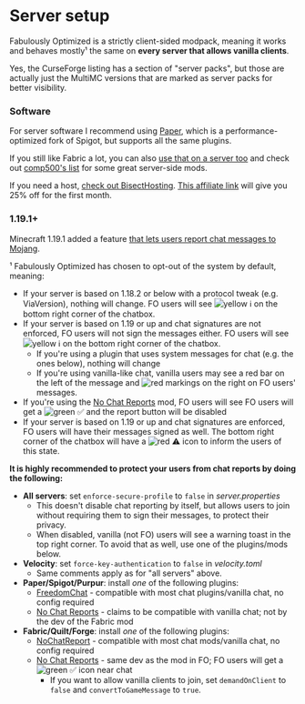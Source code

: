 # Server setup

Fabulously Optimized is a strictly client-sided modpack, meaning it works and behaves mostly¹ the same on **every server that allows vanilla clients**. 

Yes, the CurseForge listing has a section of "server packs", but those are actually just the MultiMC versions that are marked as server packs for better visibility.

### Software

For server software I recommend using [Paper](https://papermc.io), which is a performance-optimized fork of Spigot, but supports all the same plugins. 

If you still like Fabric a lot, you can also [use that on a server too](https://fabricmc.net/use/?page=server) and check out [comp500's list](https://github.com/comp500/fabric-serverside-mods#performance) for some great server-side mods.

If you need a host, [check out BisectHosting](https://www.bisecthosting.com/clients/aff.php?aff=2604). [This affiliate link](https://www.bisecthosting.com/clients/aff.php?aff=2604) will give you 25% off for the first month.

### 1.19.1+

Minecraft 1.19.1 added a feature [that lets users report chat messages to Mojang](chat-reporting-faq.md). 

¹ Fabulously Optimized has chosen to opt-out of the system by default, meaning:

* If your server is based on 1.18.2 or below with a protocol tweak (e.g. ViaVersion), nothing will change. FO users will see ![yellow ℹ️](https://i.ibb.co/YXQdJRr/yellow.png) on the bottom right corner of the chatbox.
* If your server is based on 1.19 or up and chat signatures are not enforced, FO users will not sign the messages either. FO users will see ![yellow ℹ️](https://i.ibb.co/YXQdJRr/yellow.png) on the bottom right corner of the chatbox.
  * If you're using a plugin that uses system messages for chat (e.g. the ones below), nothing will change
  * If you're using vanilla-like chat, vanilla users may see a red bar on the left of the message and ![red markings](https://i.ibb.co/ftRMqHL/exclamation.png) on the right on FO users' messages.
* If you're using the [No Chat Reports](https://www.curseforge.com/minecraft/mc-mods/no-chat-reports) mod, FO users will see FO users will get a ![green ✅](https://i.ibb.co/LPXNKRM/green.png) and the report button will be disabled 
* If your server is based on 1.19 or up and chat signatures are enforced, FO users will have their messages signed as well. The bottom right corner of the chatbox will have a ![red ⚠️](https://i.ibb.co/tzd8CvB/red.png) icon to inform the users of this state.

**It is highly recommended to protect your users from chat reports by doing the following:**

- **All servers**: set `enforce-secure-profile` to `false` in _server.properties_
  - This doesn't disable chat reporting by itself, but allows users to join without requiring them to sign their messages, to protect their privacy.
  - When disabled, vanilla (not FO) users will see a warning toast in the top right corner. To avoid that as well, use one of the plugins/mods below.
- **Velocity**: set `force-key-authentication` to `false` in _velocity.toml_
  - Same comments apply as for "all servers" above.
- **Paper/Spigot/Purpur**: install _one_ of the following plugins:
  - [FreedomChat](https://modrinth.com/mod/freedomchat) - compatible with most chat plugins/vanilla chat, no config required
  - [No Chat Reports](https://www.spigotmc.org/resources/no-chat-reports-spigot-1-19.102931/) - claims to be compatible with vanilla chat; not by the dev of the Fabric mod
- **Fabric/Quilt/Forge**: install _one_ of the following plugins:
  - [NoChatReport](https://modrinth.com/mod/no-chat-report) - compatible with most chat mods/vanilla chat, no config required 
  - [No Chat Reports](https://www.curseforge.com/minecraft/mc-mods/no-chat-reports) - same dev as the mod in FO; FO users will get a ![green ✅](https://i.ibb.co/LPXNKRM/green.png) icon near chat
    - If you want to allow vanilla clients to join, set `demandOnClient` to `false` and `convertToGameMessage` to `true`. 
  
